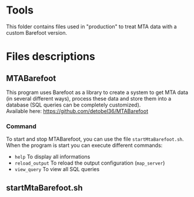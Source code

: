 # Tools
This folder contains files used in "production" to treat MTA data with a custom Barefoot version.

# Files descriptions

## MTABarefoot
This program uses Barefoot as a library to create a system to get MTA data (in several different ways), process these data and store them into a database (SQL queries can be completely customized).   
Available here: https://github.com/detobel36/MTABarefoot

### Command
To start and stop MTABarefoot, you can use the file `startMtaBarefoot.sh`.    
When the program is start you can execute different commands:
- `help`
    To display all informations
- `reload_output`
    To reload the output configuration (`map_server`)
- `view_query`
    To view all SQL queries
    
## startMtaBarefoot.sh

